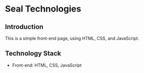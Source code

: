 # Seal Technologies


## Introduction
This is a simple front-end page, using HTML, CSS, and JavaScript.

## Technology Stack
- Front-end: HTML, CSS, JavaScript